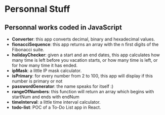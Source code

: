 # Personnal Stuff

## Personnal works coded in JavaScript

* **Converter**: this app converts decimal, binary and hexadecimal values.
* **fionacciSequence**: this app returns an array with the n first digits of the Fibonacci suite.
* **holidayChecker**: given a start and an end dates, this app calculates how many time is left before you vacation starts, or how many time is left, or for how many time it has ended.
* **ipMask**: a little IP mask calculator.
* **isPrimary**: for every number from 2 to 100, this app will display if this number is primary or not
* **passwordGenerator**: the name speaks for itself :) 
* **rangeOfNumbers**: this function will return an array which begins with startNum and ends with endNum
* **timeInterval**: a little time interval calculator.
* **todo-list**: POC of a To-Do List app in React.